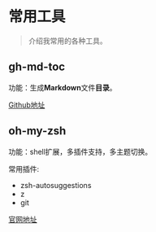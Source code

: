 # 常用工具

> 介绍我常用的各种工具。

## gh-md-toc

功能：生成**Markdown**文件**目录**。

[Github地址](https://github.com/ekalinin/github-markdown-toc)

## oh-my-zsh

功能：shell扩展，多插件支持，多主题切换。

常用插件:

- zsh-autosuggestions
- z
- git

[官网地址](https://ohmyz.sh/)
